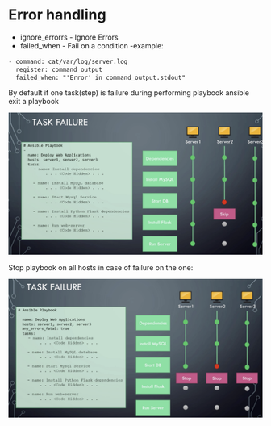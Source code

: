 # Error handling


- ignore_errorrs - Ignore Errors
- failed_when - Fail on a condition -example:

```
- command: cat/var/log/server.log
  register: command_output
  failed_when: "'Error' in command_output.stdout"
```
By default if  one task(step) is failure during performing playbook ansible exit a playbook

![alt_text](images/eh1.png)


Stop playbook on all hosts in case of failure on the one:



![alt_text](images/eh2.png)

